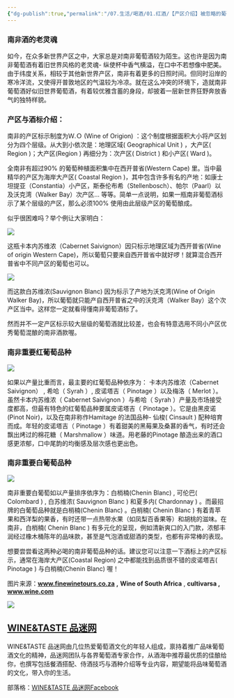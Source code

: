 ```yaml
---
{"dg-publish":true,"permalink":"/07.生活/喝酒/01.红酒/【产区介绍】被忽略的葡萄酒产区— 南非/","title":"【产区介绍】被忽略的葡萄酒产区— 南非"}
---
```


### 南非酒的老灵魂

如今，在众多新世界产区之中，大家总是对南非葡萄酒较为陌生。这也许是因为南非葡萄酒有着旧世界风格的老灵魂- 纵使杯中香气横溢，在口中不若想像中肥美。由于纬度关系，相较于其他新世界产区，南非有着更多的日照时间。但同时沿岸的寒冷洋流，又使得开普敦地区的气温较为冷凉。就在这么冲突的环境下，造就南非葡萄酒好似旧世界葡萄酒，有着较优雅含蓄的身段，却披着一层新世界狂野奔放香气的独特样貌。

### 产区与酒标介绍：

南非的产区标示制度为Ｗ.Ｏ (Wine of Origion) ：这个制度根据面积大小将产区划分为四个层级。从大到小依次是：地理区域( Geographical Unit ) ，大产区( Region )；大产区(Region ) 再细分为：次产区( District ) 和小产区( Ward )。

全南非有超过90% 的葡萄种植面积集中在西开普省(Western Cape) 里。当中最精华的产区为海岸大产区( Coastal Region )，其中包含许多有名的产地：如康士坦提亚（Constantia）小产区，斯泰伦布希（Stellenbosch）、帕尔（Paarl）以及沃克湾（Walker Bay）次产区... 等等。简单一点说明，如果一瓶南非葡萄酒标示了某个层级的产区，那么必须100% 使用由此层级产区的葡萄酿成。

似乎很困难吗？举个例让大家明白：

![](https://chengdu-obsidian-milkkey.oss-cn-chengdu.aliyuncs.com/img/20250411160344217.jpeg?cd-oss-obs)

这瓶卡本内苏维浓（Cabernet Saivignon）因只标示地理区域为西开普省(Wine of origin Western Cape)，所以葡萄只要来自西开普省中就好啰！就算混合西开普省中不同产区的葡萄也可以。

![](https://chengdu-obsidian-milkkey.oss-cn-chengdu.aliyuncs.com/img/20250411160345774.jpeg?cd-oss-obs)

而这款白苏维浓(Sauvignon Blanc) 因为标示了产地为沃克湾(Ｗine of Origin Walker Bay)，所以葡萄就只能产自西开普省之中的沃克湾（Walker Bay）这个次产区当中。这样您一定就看得懂南非葡萄酒标了。

然而并不一定产区标示较大层级的葡萄酒就比较差，也会有特意选用不同小产区优秀葡萄混酿的南非酒款喔。

### 南非重要红葡萄品种 

![](https://chengdu-obsidian-milkkey.oss-cn-chengdu.aliyuncs.com/img/20250411160347207.jpeg?cd-oss-obs)

如果以产量比重而言，最主要的红葡萄品种依序为： 卡本内苏维浓（Cabernet Saivignon） , 希哈（ Syrah ）, 皮诺塔吉（ Pinotage ）以及梅洛（ Merlot ）。虽然卡本内苏维浓（ Cabernet Saivignon ）与希哈（ Syrah ）产量及市场接受度都高，但最有特色的红葡萄品种要属皮诺塔吉（ Pinotage ）。它是由黑皮诺(Pinot Noir)，以及在南非称作Hamitage 的法国品种- 仙梭( Cinsault ) 配种培育而成。年轻的皮诺塔吉（ Pinotage ）有着甜美的黑莓果及桑葚的香气，有时还会飘出烤过的棉花糖（ Marshmallow ）味道。用老藤的Pinotage 酿造出来的酒口感更浓郁，口中尾韵的均衡感及层次感也更出色。

### 南非重要白葡萄品种

![](https://chengdu-obsidian-milkkey.oss-cn-chengdu.aliyuncs.com/img/20250411160349745.jpeg?cd-oss-obs)

南非重要白葡萄如以产量排序依序为：白梢楠(Chenin Blanc) , 可伦巴( Colombard ) , 白苏维浓( Sauvignon Blanc ) 和夏多内( Chardonnay ) 。而最招牌的白葡萄品种就是白梢楠(Chenin Blanc) 。白梢楠( Chenin Blanc ) 有着青苹果和西洋梨的果香，有时还带一点热带水果（如凤梨百香果等）和胡桃的滋味。在南非，白梢楠( Chenin Blanc ) 有多元化的呈现，例如清新爽口的入门款，浓郁丰润经过橡木桶陈年的品味款，甚至是气泡酒或甜酒的类型，也都有非常棒的表现。

想要尝尝看这两种必喝的南非葡萄品种的话。建议您可以注意一下酒标上的产区标示，通常在海岸大产区(Coastal Region) 之中都能找到品质很不错的皮诺塔吉( Pinotage ) 与白梢楠(Chenin Blanc) 喔！

图片来源：**www.finewinetours.co.za** **,** **Wine of South Africa** , **cultivarsa ,** **www.wine.com**

![](https://chengdu-obsidian-milkkey.oss-cn-chengdu.aliyuncs.com/img/20250411160351916.jpeg?cd-oss-obs)

## [WINE&TASTE 品迷网](https://www.winentaste.com/author/5)

WINE&TASTE 品迷网由几位热爱葡萄酒文化的年轻人组成，禀持着推广品味葡萄酒文化的精神，品迷网团队与各界葡萄酒专家合作，从酒海中推荐最优质的佳酿给你，也撰写包括餐酒搭配、侍酒技巧与酒种介绍等专业内容，期望能将品味葡萄酒的文化，带入你的生活。

部落格：[WINE&TASTE 品迷网Facebook](https://www.facebook.com/winentaste)